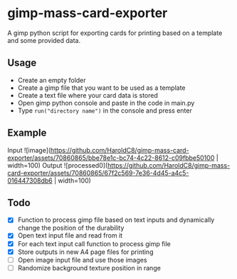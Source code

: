 # gimp-mass-card-exporter
A gimp python script for exporting cards for printing based on a template and some provided data.

## Usage
- Create an empty folder
- Create a gimp file that you want to be used as a template
- Create a text file where your card data is stored
- Open gimp python console and paste in the code in main.py
- Type ```run("directory name")``` in the console and press enter

## Example
Input
![image](https://github.com/HaroldC8/gimp-mass-card-exporter/assets/70860865/bbe78e1c-bc74-4c22-8612-c09fbbe50100 | width=100)
Output
![processed0](https://github.com/HaroldC8/gimp-mass-card-exporter/assets/70860865/67f2c569-7e36-4d45-a4c5-016447308db6 | width=100)


## Todo
- [x] Function to process gimp file based on text inputs and dynamically change the position of the durability
- [x] Open text input file and read from it
- [x] For each text input call function to process gimp file
- [x] Store outputs in new A4 page files for printing
- [ ] Open image input file and use those images
- [ ] Randomize background texture position in range

